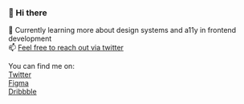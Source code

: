 ### 👋 Hi there

🌱 Currently learning more about design systems and a11y in frontend development<br>
📫 [Feel free to reach out via twitter](https://twitter.com/lorenzodelijser)

You can find me on:<br>
[Twitter](https://twitter.com/lorenzodelijser)<br>
[Figma](https://www.figma.com/@lorenzo)<br>
[Dribbble](https://dribbble.com/lorenzodelijser)
